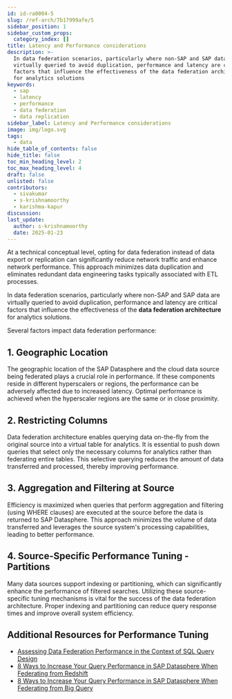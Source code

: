 ```yaml
---
id: id-ra0004-5
slug: /ref-arch/7b17999afe/5
sidebar_position: 1
sidebar_custom_props:
  category_index: []
title: Latency and Performance considerations
description: >-
  In data federation scenarios, particularly where non-SAP and SAP data are
  virtually queried to avoid duplication, performance and latency are critical
  factors that influence the effectiveness of the data federation architecture
  for analytics solutions
keywords:
  - sap
  - latency
  - performance
  - data federation
  - data replication
sidebar_label: Latency and Performance considerations
image: img/logo.svg
tags:
  - data
hide_table_of_contents: false
hide_title: false
toc_min_heading_level: 2
toc_max_heading_level: 4
draft: false
unlisted: false
contributors:
  - sivakumar
  - s-krishnamoorthy
  - karishma-kapur
discussion: 
last_update:
  author: s-krishnamoorthy
  date: 2025-01-23
---
```



At a technical conceptual level, opting for data federation instead of data export or replication can significantly reduce network traffic and enhance network performance. This approach minimizes data duplication and eliminates redundant data engineering tasks typically associated with ETL processes.

In data federation scenarios, particularly where non-SAP and SAP data are virtually queried to avoid duplication, performance and latency are critical factors that influence the effectiveness of the **data federation architecture** for analytics solutions.

Several factors impact data federation performance:

## 1. Geographic Location

The geographic location of the SAP Datasphere and the cloud data source being federated plays a crucial role in performance. If these components reside in different hyperscalers or regions, the performance can be adversely affected due to increased latency. Optimal performance is achieved when the hyperscaler regions are the same or in close proximity.

## 2. Restricting Columns

Data federation architecture enables querying data on-the-fly from the original source into a virtual table for analytics. It is essential to push down queries that select only the necessary columns for analytics rather than federating entire tables. This selective querying reduces the amount of data transferred and processed, thereby improving performance.

## 3. Aggregation and Filtering at Source

Efficiency is maximized when queries that perform aggregation and filtering (using WHERE clauses) are executed at the source before the data is returned to SAP Datasphere. This approach minimizes the volume of data transferred and leverages the source system's processing capabilities, leading to better performance.

## 4. Source-Specific Performance Tuning - Partitions

Many data sources support indexing or partitioning, which can significantly enhance the performance of filtered searches. Utilizing these source-specific tuning mechanisms is vital for the success of the data federation architecture. Proper indexing and partitioning can reduce query response times and improve overall system efficiency.

## Additional Resources for Performance Tuning

- [Assessing Data Federation Performance in the Context of SQL Query Design](https://community.sap.com/t5/technology-blogs-by-sap/assessing-data-federation-performance-in-the-context-of-sql-query-design/ba-p/13482458)
- [8 Ways to Increase Your Query Performance in SAP Datasphere When Federating from Redshift](https://community.sap.com/t5/technology-blogs-by-sap/8-ways-to-increase-your-query-performance-in-sap-datasphere-when-federating/ba-p/13561637)
- [8 Ways to Increase Your Query Performance in SAP Datasphere When Federating from Big Query](https://community.sap.com/t5/technology-blogs-by-sap/8-ways-to-increase-your-query-performance-in-sap-datasphere-when-federating/ba-p/13521723)